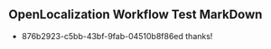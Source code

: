 ## OpenLocalization Workflow Test MarkDown
* 876b2923-c5bb-43bf-9fab-04510b8f86ed thanks!

<!--HONumber=Jul16_HO3-->


